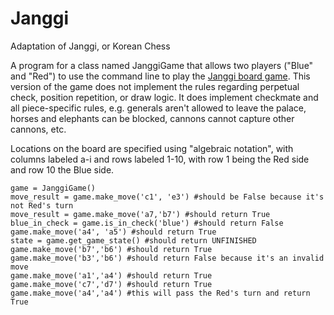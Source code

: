 # Janggi
Adaptation of Janggi, or Korean Chess

A program for a class named JanggiGame that allows two players ("Blue" and "Red") to use the command line to play the [Janggi board game](https://en.wikipedia.org/wiki/Janggi). This version of the game does not implement the rules regarding perpetual check, position repetition, or draw logic. It does implement checkmate and all piece-specific rules, e.g. generals aren't allowed to leave the palace, horses and elephants can be blocked, cannons cannot capture other cannons, etc. 

Locations on the board are specified using "algebraic notation", with columns labeled a-i and rows labeled 1-10, with row 1 being the Red side and row 10 the Blue side. 

```
game = JanggiGame()
move_result = game.make_move('c1', 'e3') #should be False because it's not Red's turn
move_result = game.make_move('a7,'b7') #should return True
blue_in_check = game.is_in_check('blue') #should return False
game.make_move('a4', 'a5') #should return True
state = game.get_game_state() #should return UNFINISHED
game.make_move('b7','b6') #should return True
game.make_move('b3','b6') #should return False because it's an invalid move
game.make_move('a1','a4') #should return True
game.make_move('c7','d7') #should return True
game.make_move('a4','a4') #this will pass the Red's turn and return True
